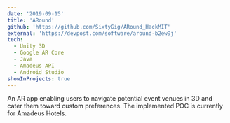 ```yaml
---
date: '2019-09-15'
title: 'ARound'
github: 'https://github.com/SixtyGig/ARound_HackMIT'
external: 'https://devpost.com/software/around-b2ew9j'
tech:
  - Unity 3D
  - Google AR Core
  - Java
  - Amadeus API
  - Android Studio
showInProjects: true
---
```


An AR app enabling users to navigate potential event venues in 3D and cater them toward custom preferences. The implemented POC is currently for Amadeus Hotels.
